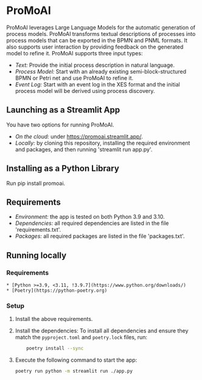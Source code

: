 # ProMoAI
ProMoAI leverages Large Language Models for the automatic generation of process models. ProMoAI transforms textual descriptions of processes into process models that can be exported in the BPMN and PNML formats. It also supports user interaction by providing feedback on the generated model to refine it. ProMoAI supports three input types:
* *Text:* Provide the initial process description in natural language.
* *Process Model:* Start with an already existing semi-block-structured BPMN or Petri net and use ProMoAI to refine it.
* *Event Log:* Start with an event log in the XES format and the initial process model will be derived using process discovery.

## Launching as a Streamlit App
You have two options for running ProMoAI.
* *On the cloud:* under https://promoai.streamlit.app/.
* *Locally:* by cloning this repository, installing the required environment and packages, and then running 'streamlit run app.py'.

## Installing as a Python Library
Run pip install promoai.

## Requirements

* *Environment:* the app is tested on both Python 3.9 and 3.10.
* *Dependencies:* all required dependencies are listed in the file 'requirements.txt'.
* *Packages:* all required packages are listed in the file 'packages.txt'.

## Running locally

### Requirements
    * [Python >=3.9, <3.11, !3.9.7](https://www.python.org/downloads/)
    * [Poetry](https://python-poetry.org)
### Setup
1. Install the above requirements.

2. Install the dependencies:
    To install all dependencies and ensure they match the `pyproject.toml` and `poetry.lock` files, run:

    ```sh
        poetry install --sync
    ```
3. Execute the following command to start the app:

    ```sh
    poetry run python -m streamlit run ./app.py
    ```
